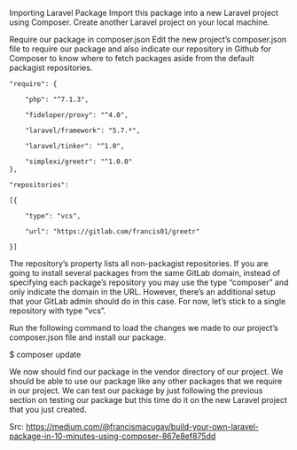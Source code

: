 Importing Laravel Package
Import this package into a new Laravel project using Composer. Create another Laravel project on your local machine.

Require our package in composer.json
Edit the new project’s composer.json file to require our package and also indicate our repository in Github for Composer to know where to fetch packages aside from the default packagist repositories.

    "require": {

        "php": "^7.1.3",

        "fideloper/proxy": "^4.0",

        "laravel/framework": "5.7.*",
    
        "laravel/tinker": "^1.0",
    
        "simplexi/greetr": "^1.0.0"
    },
    
    "repositories":
    
    [{
    
        "type": "vcs",
        
        "url": "https://gitlab.com/francis01/greetr"
    
    }]

The repository’s property lists all non-packagist repositories. If you are going to install several packages from the same GitLab domain, instead of specifying each package’s repository you may use the type “composer” and only indicate the domain in the URL. However, there’s an additional setup that your GitLab admin should do in this case. For now, let’s stick to a single repository with type “vcs”.

Run the following command to load the changes we made to our project’s composer.json file and install our package.

$ composer update

We now should find our package in the vendor directory of our project. We should be able to use our package like any other packages that we require in our project. We can test our package by just following the previous section on testing our package but this time do it on the new Laravel project that you just created.

Src: https://medium.com/@francismacugay/build-your-own-laravel-package-in-10-minutes-using-composer-867e8ef875dd
